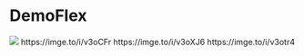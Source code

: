 # DemoFlex
<img src="https://imge.to/i/v3oxWq">
https://imge.to/i/v3oCFr
https://imge.to/i/v3oXJ6
https://imge.to/i/v3otr4

